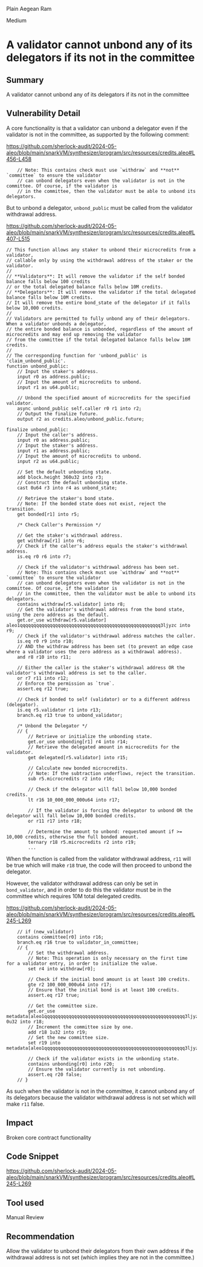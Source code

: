 Plain Aegean Ram

Medium

# A validator cannot unbond any of its delegators if its not in the committee

## Summary

A validator cannot unbond any of its delegators if its not in the committee

## Vulnerability Detail

A core functionality is that a validator can unbond a delegator even if the validator is not in the committee, as supported by the following comment:

https://github.com/sherlock-audit/2024-05-aleo/blob/main/snarkVM/synthesizer/program/src/resources/credits.aleo#L456-L458
```aleo
    // Note: This contains check must use `withdraw` and **not** `committee` to ensure the validator
    // can unbond delegators even when the validator is not in the committee. Of course, if the validator is
    // in the committee, then the validator must be able to unbond its delegators.
```

But to unbond a delegator, `unbond_public` must be called from the validator withdrawal address.

https://github.com/sherlock-audit/2024-05-aleo/blob/main/snarkVM/synthesizer/program/src/resources/credits.aleo#L407-L515

```aleo
// This function allows any staker to unbond their microcredits from a validator,
// callable only by using the withdrawal address of the staker or the validator.
//
// **Validators**: It will remove the validator if the self bonded balance falls below 100 credits
// or the total delegated balance falls below 10M credits.
// **Delegators**: It will remove the validator if the total delegated balance falls below 10M credits.
// It will remove the entire bond_state of the delegator if it falls below 10,000 credits.
//
// Validators are permitted to fully unbond any of their delegators. When a validator unbonds a delegator,
// the entire bonded balance is unbonded, regardless of the amount of microcredits and may end up removing the validator
// from the committee if the total delegated balance falls below 10M credits.
//
// The corresponding function for 'unbond_public' is 'claim_unbond_public'.
function unbond_public:
    // Input the staker's address.
    input r0 as address.public;
    // Input the amount of microcredits to unbond.
    input r1 as u64.public;

    // Unbond the specified amount of microcredits for the specified validator.
    async unbond_public self.caller r0 r1 into r2;
    // Output the finalize future.
    output r2 as credits.aleo/unbond_public.future;

finalize unbond_public:
    // Input the caller's address.
    input r0 as address.public;
    // Input the staker's address.
    input r1 as address.public;
    // Input the amount of microcredits to unbond.
    input r2 as u64.public;

    // Set the default unbonding state.
    add block.height 360u32 into r3;
    // Construct the default unbonding state.
    cast 0u64 r3 into r4 as unbond_state;

    // Retrieve the staker's bond state.
    // Note: If the bonded state does not exist, reject the transition.
    get bonded[r1] into r5;

    /* Check Caller's Permission */

    // Get the staker's withdrawal address.
    get withdraw[r1] into r6;
    // Check if the caller's address equals the staker's withdrawal address.
    is.eq r0 r6 into r7;

    // Check if the validator's withdrawal address has been set.
    // Note: This contains check must use `withdraw` and **not** `committee` to ensure the validator
    // can unbond delegators even when the validator is not in the committee. Of course, if the validator is
    // in the committee, then the validator must be able to unbond its delegators.
    contains withdraw[r5.validator] into r8;
    // Get the validator's withdrawal address from the bond state, using the zero address as the default.
    get.or_use withdraw[r5.validator] aleo1qqqqqqqqqqqqqqqqqqqqqqqqqqqqqqqqqqqqqqqqqqqqqqqqqqqq3ljyzc into r9;
    // Check if the validator's withdrawal address matches the caller.
    is.eq r0 r9 into r10;
    // AND the withdraw address has been set (to prevent an edge case where a validator uses the zero address as a withdrawal address).
    and r8 r10 into r11;

    // Either the caller is the staker's withdrawal address OR the validator's withdrawal address is set to the caller.
    or r7 r11 into r12;
    // Enforce the permission as `true`.
    assert.eq r12 true;

    // Check if bonded to self (validator) or to a different address (delegator).
    is.eq r5.validator r1 into r13;
    branch.eq r13 true to unbond_validator;

    /* Unbond the Delegator */
    // {
        // Retrieve or initialize the unbonding state.
        get.or_use unbonding[r1] r4 into r14;
        // Retrieve the delegated amount in microcredits for the validator.
        get delegated[r5.validator] into r15;

        // Calculate new bonded microcredits.
        // Note: If the subtraction underflows, reject the transition.
        sub r5.microcredits r2 into r16;

        // Check if the delegator will fall below 10,000 bonded credits.
        lt r16 10_000_000_000u64 into r17;

        // If the validator is forcing the delegator to unbond OR the delegator will fall below 10,000 bonded credits.
        or r11 r17 into r18;

        // Determine the amount to unbond: requested amount if >= 10,000 credits, otherwise the full bonded amount.
        ternary r18 r5.microcredits r2 into r19;
        ...
```

When the function is called from the validator withdrawal address, `r11` will be true which will make `r18` true, the code will then proceed to unbond the delegator.

However, the validator withdrawal address can only be set in `bond_validator`, and in order to do this the validator must be in the committee which requires 10M total delegated credits. 

https://github.com/sherlock-audit/2024-05-aleo/blob/main/snarkVM/synthesizer/program/src/resources/credits.aleo#L245-L269
```aleo
    // if (new_validator)
    contains committee[r0] into r16;
    branch.eq r16 true to validator_in_committee;
    // {
        // Set the withdrawal address.
        // Note: This operation is only necessary on the first time for a validator entry, in order to initialize the value.
        set r4 into withdraw[r0];

        // Check if the initial bond amount is at least 100 credits.
        gte r2 100_000_000u64 into r17;
        // Ensure that the initial bond is at least 100 credits.
        assert.eq r17 true;

        // Get the committee size.
        get.or_use metadata[aleo1qqqqqqqqqqqqqqqqqqqqqqqqqqqqqqqqqqqqqqqqqqqqqqqqqqqq3ljyzc] 0u32 into r18;
        // Increment the committee size by one.
        add r18 1u32 into r19;
        // Set the new committee size.
        set r19 into metadata[aleo1qqqqqqqqqqqqqqqqqqqqqqqqqqqqqqqqqqqqqqqqqqqqqqqqqqqq3ljyzc];

        // Check if the validator exists in the unbonding state.
        contains unbonding[r0] into r20;
        // Ensure the validator currently is not unbonding.
        assert.eq r20 false;
    // }
```

As such when the validator is not in the committee, it cannot unbond any of its delegators because the validator withdrawal address is not set which will make `r11` false.

## Impact

Broken core contract functionality

## Code Snippet

https://github.com/sherlock-audit/2024-05-aleo/blob/main/snarkVM/synthesizer/program/src/resources/credits.aleo#L245-L269

## Tool used

Manual Review

## Recommendation

Allow the validator to unbond their delegators from their own address if the withdrawal address is not set (which implies they are not in the committee.)